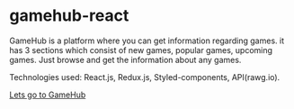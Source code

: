 # gamehub-react
GameHub is a platform where you can get information regarding games. it has 3 sections which consist of new games, popular games, upcoming games. Just browse and get the information about any games.

Technologies used: React.js, Redux.js, Styled-components, API(rawg.io).

[Lets go to GameHub](https://harshaltribhuwan.github.io/gamehub-react/)

